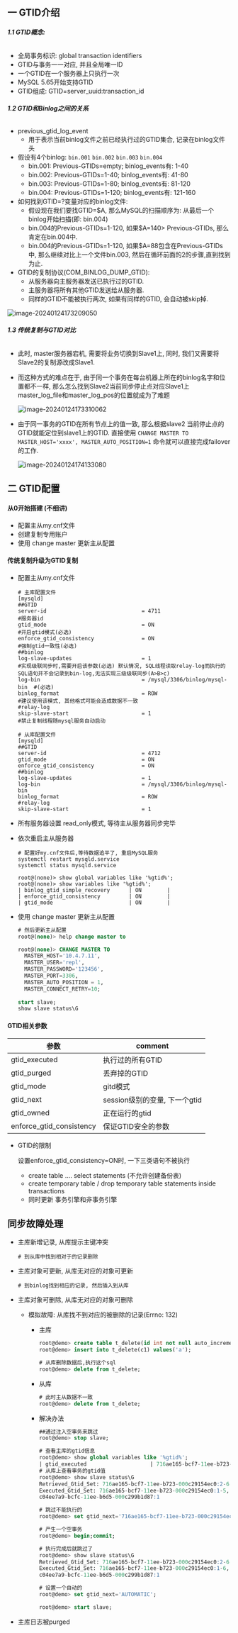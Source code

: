 ## 一 GTID介绍

###### **1.1 GTID概念:**

- 全局事务标识: global transaction identifiers
- GTID与事务一一对应,  并且全局唯一ID
- 一个GTID在一个服务器上只执行一次
- MySQL 5.65开始支持GTID
- GTID组成: GTID=server_uuid:transaction_id

###### **1.2 GTID和Binlog之间的关系**

- previous_gtid_log_event
  - 用于表示当前binlog文件之前已经执行过的GTID集合,  记录在binlog文件头
- 假设有4个binlog: `bin.001` `bin.002` `bin.003` `bin.004`
  - bin.001: Previous-GTIDs=empty; binlog_events有: 1-40
  - bin.002: Previous-GTIDs=1-40;  binlog_events有: 41-80
  - bin.003: Previous-GTIDs=1-80;  binlog_events有: 81-120
  - bin.004: Previous-GTIDs=1-120; binlog_events有: 121-160
- 如何找到GTID=?变量对应的binlog文件:
  - 假设现在我们要找GTID=$A, 那么MySQL的扫描顺序为: 从最后一个binlog开始扫描(即: bin.004)
  - bin.004的Previous-GTIDs=1-120,  如果$A=140> Previous-GTIDs, 那么肯定在bin.004中.
  - bin.004的Previous-GTIDs=1-120,  如果$A=88包含在Previous-GTIDs中, 那么继续对比上一个文件bin.003, 然后在循环前面的2的步骤,直到找到为止.
- GTID的复制协议(COM_BINLOG_DUMP_GTID):
  - 从服务器向主服务器发送已执行过的GTID.
  - 主服务器将所有其他GTID发送给从服务器.
  - 同样的GTID不能被执行两次, 如果有同样的GTID, 会自动被skip掉.

![image-20240124173209050](C:\Users\admin\AppData\Roaming\Typora\typora-user-images\image-20240124173209050.png)

###### **1.3 传统复制与GTID对比**

- 此时, master服务器宕机, 需要将业务切换到Slave1上, 同时, 我们又需要将Slave2的复制源改成Slave1.

- 而这种方式的难点在于, 由于同一个事务在每台机器上所在的binlog名字和位置都不一样, 那么怎么找到Slave2当前同步停止点对应Slave1上 master_log_file和master_log_pos的位置就成为了难题

  ![image-20240124173310062](C:\Users\admin\AppData\Roaming\Typora\typora-user-images\image-20240124173310062.png)

- 由于同一事务的GTID在所有节点上的值一致, 那么根据slave2 当前停止点的GTID就能定位到slave1上的GTID. 直接使用 `CHANGE MASTER TO MASTER_HOST='xxxx', MASTER_AUTO_POSITION=1` 命令就可以直接完成failover的工作.

  ![image-20240124174133080](C:\Users\admin\AppData\Roaming\Typora\typora-user-images\image-20240124174133080.png)





## 二 GTID配置

#### 从0开始搭建 (不细讲)

- 配置主从my.cnf文件
- 创建复制专用账户
- 使用 change master 更新主从配置

#### 传统复制升级为GTID复制

- 配置主从my.cnf文件

  ``` shell
  # 主库配置文件
  [mysqld]
  ##GTID
  server-id                              = 4711                          #服务器id
  gtid_mode                              = ON                            #开启gtid模式(必选)
  enforce_gtid_consistency               = ON                            #强制gtid一致性(必选)
  ##binlog                                                               
  log-slave-updates                      = 1                             #实现级联同步时,需要开启该参数(必选) 默认情况, SQL线程读取relay-log而执行的SQL语句并不会记录到bin-log,无法实现三级级联同步(A>B>c)
  log-bin                                = /mysql/3306/binlog/mysql-bin  #(必选)
  binlog_format                          = ROW                           #建议使用该模式, 其他格式可能会造成数据不一致
  #relay-log                                                              
  skip-slave-start                       = 1                             #禁止复制线程随mysql服务自动启动
  ```

  ``` shell
  # 从库配置文件
  [mysqld]
  ##GTID
  server-id                              = 4712
  gtid_mode                              = ON
  enforce_gtid_consistency               = ON
  ##binlog                                                             
  log-slave-updates                      = 1
  log-bin                                = /mysql/3306/binlog/mysql-bin
  binlog_format                          = ROW
  #relay-log                                                              
  skip-slave-start                       = 1
  ```
- 所有服务器设置 read_only模式, 等待主从服务器同步完毕
- 依次重启主从服务器

  ``` shell
  # 配置好my.cnf文件后,等待数据追平了, 重启MySQL服务
  systemctl restart mysqld.service 
  systemctl status mysqld.service
  
  root@(none)> show global variables like '%gtid%';
  root@(none)> show variables like '%gtid%';
  | binlog_gtid_simple_recovery      | ON        |
  | enforce_gtid_consistency         | ON        |
  | gtid_mode                        | ON        |
  ```
- 使用 change master 更新主从配置

  ``` sql
  # 然后更新主从配置
  root@(none)> help change master to
  
  root@(none)> CHANGE MASTER TO
    MASTER_HOST='10.4.7.11',
    MASTER_USER='repl',
    MASTER_PASSWORD='123456',
    MASTER_PORT=3306,
    MASTER_AUTO_POSITION = 1,
    MASTER_CONNECT_RETRY=10;
    
  start slave;
  show slave status\G
  ```

  

#### GTID相关参数

| 参数                     | comment                       |
| ------------------------ | ----------------------------- |
| gtid_executed            | 执行过的所有GTID              |
| gtid_purged              | 丢弃掉的GTID                  |
| gtid_mode                | gitd模式                      |
| gtid_next                | session级别的变量, 下一个gtid |
| gtid_owned               | 正在运行的gtid                |
| enforce_gtid_consistency | 保证GTID安全的参数            |

- GTID的限制

  设置enforce_gtid_consistency=ON时, 一下三类语句不被执行

  - create table .... select statements (不允许创建备份表)
  - create temporary table  / drop temporary table statements inside transactions
  - 同时更新 事务引擎和非事务引擎



## 同步故障处理

- 主库新增记录, 从库提示主键冲突

  ``` shell
  # 到从库中找到相对于的记录删除
  ```

- 主库对象可更新, 从库无对应的对象可更新

  ``` shell
  # 到binlog找到相应的记录, 然后插入到从库
  ```

- 主库对象可删除, 从库无对应的对象可删除

  - 模拟故障:  从库找不到对应的被删除的记录(Errno: 132)

    - 主库

      ``` sql
      root@demo> create table t_delete(id int not null auto_increment primary key,c1 varchar(20));
      root@demo> insert into t_delete(c1) values('a');
      
      # 从库删除数据后,执行这个sql
      root@demo> delete from t_delete;
      ```

    - 从库

      ``` sql
      # 此时主从数据不一致
      root@demo> delete from t_delete;
      ```

    - 解决办法

      ``` sql
      ##通过注入空事务来跳过
      root@demo> stop slave;
      
      # 查看主库的gtid信息
      root@demo> show global variables like '%gtid%';
      | gtid_executed                    | 716ae165-bcf7-11ee-b723-000c29154ec0:1-6 |
      # 从库上查看事务的gtid值  
      root@demo> show slave status\G
      Retrieved_Gtid_Set: 716ae165-bcf7-11ee-b723-000c29154ec0:2-6   # 主库执行到6, 从库是没法执行的
      Executed_Gtid_Set: 716ae165-bcf7-11ee-b723-000c29154ec0:1-5,   # 
      c04ee7a9-bcfc-11ee-b6d5-000c299b1d87:1                         # 主库同步过来的
      
      # 跳过不能执行的
      root@demo> set gtid_next='716ae165-bcf7-11ee-b723-000c29154ec0:6';
      
      # 产生一个空事务
      root@demo> begin;commit;
      
      # 执行完成后就跳过了
      root@demo> show slave status\G
      Retrieved_Gtid_Set: 716ae165-bcf7-11ee-b723-000c29154ec0:2-6
      Executed_Gtid_Set: 716ae165-bcf7-11ee-b723-000c29154ec0:1-6,   # 这里就跳过了
      c04ee7a9-bcfc-11ee-b6d5-000c299b1d87:1
      
      # 设置一个自动的
      root@demo> set gtid_next='AUTOMATIC';
      
      root@demo> start slave;
      ```

- 主库日志被purged

  ``` shell
  
  ```

  